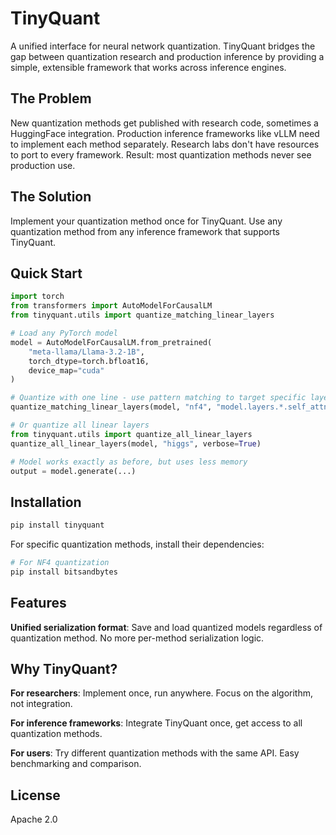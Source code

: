 # TinyQuant

A unified interface for neural network quantization. TinyQuant bridges the gap between quantization research and production inference by providing a simple, extensible framework that works across inference engines.

## The Problem

New quantization methods get published with research code, sometimes a HuggingFace integration. Production inference frameworks like vLLM need to implement each method separately. Research labs don't have resources to port to every framework. Result: most quantization methods never see production use.

## The Solution

Implement your quantization method once for TinyQuant. Use any quantization method from any inference framework that supports TinyQuant.

## Quick Start

```python
import torch
from transformers import AutoModelForCausalLM
from tinyquant.utils import quantize_matching_linear_layers

# Load any PyTorch model
model = AutoModelForCausalLM.from_pretrained(
    "meta-llama/Llama-3.2-1B",
    torch_dtype=torch.bfloat16,
    device_map="cuda"
)

# Quantize with one line - use pattern matching to target specific layers
quantize_matching_linear_layers(model, "nf4", "model.layers.*.self_attn.q_proj")

# Or quantize all linear layers
from tinyquant.utils import quantize_all_linear_layers
quantize_all_linear_layers(model, "higgs", verbose=True)

# Model works exactly as before, but uses less memory
output = model.generate(...)
```

## Installation

```bash
pip install tinyquant
```

For specific quantization methods, install their dependencies:

```bash
# For NF4 quantization
pip install bitsandbytes
```

## Features

**Unified serialization format**: Save and load quantized models regardless of quantization method. No more per-method serialization logic.

## Why TinyQuant?

**For researchers**: Implement once, run anywhere. Focus on the algorithm, not integration.

**For inference frameworks**: Integrate TinyQuant once, get access to all quantization methods.

**For users**: Try different quantization methods with the same API. Easy benchmarking and comparison.

## License

Apache 2.0


